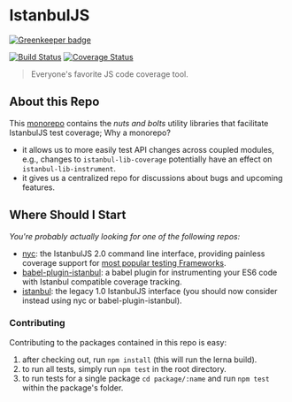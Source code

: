 # IstanbulJS

[![Greenkeeper badge](https://badges.greenkeeper.io/istanbuljs/istanbuljs.svg)](https://greenkeeper.io/)

[![Build Status](https://travis-ci.org/istanbuljs/istanbuljs.svg?branch=master)](https://travis-ci.org/istanbuljs/istanbuljs)
[![Coverage Status](https://coveralls.io/repos/istanbuljs/istanbuljs/badge.svg?branch=master)](https://coveralls.io/r/istanbuljs/istanbuljs?branch=master)

> Everyone's favorite JS code coverage tool.

## About this Repo

This [monorepo](https://github.com/babel/babel/blob/master/doc/design/monorepo.md) contains the _nuts and bolts_ utility libraries that facilitate IstanbulJS test coverage; Why a monorepo?

* it allows us to more easily test API changes across coupled modules, e.g., changes to `istanbul-lib-coverage`
  potentially have an effect on `istanbul-lib-instrument`.
* it gives us a centralized repo for discussions about bugs and upcoming features.

## Where Should I Start

_You're probably actually looking for one of the following repos:_

* [nyc](https://github.com/istanbuljs/nyc): the IstanbulJS 2.0 command line interface, providing painless coverage support for [most popular testing Frameworks](https://istanbul.js.org/docs/tutorials/).
* [babel-plugin-istanbul](https://github.com/istanbuljs/babel-plugin-istanbul): a babel plugin
 for instrumenting your ES6 code with Istanbul compatible coverage tracking.
* [istanbul](https://github.com/gotwarlost/istanbul): the legacy 1.0 IstanbulJS interface (you should
  now consider instead using nyc or babel-plugin-istanbul).

### Contributing

Contributing to the packages contained in this repo is easy:

1. after checking out, run  `npm install` (this will run the lerna build).
2. to run all tests, simply run `npm test` in the root directory.
3. to run tests for a single package  `cd package/:name` and run
   `npm test` within the package's folder.
